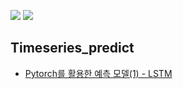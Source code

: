 <img src="https://img.shields.io/badge/Python-green?style=flat&logo=python&logoColor=3776AB"/> <img src="https://img.shields.io/badge/PyTorch-yellow?style=flat&logo=PyTorh&logoColor=EE4C2C"/>




**Timeseries_predict**
---
- [Pytorch를 활용한 예측 모델(1) - LSTM](https://github.com/717eunhye/Analysis-Modeling/blob/main/Timeseries_predict/Pytorch%EB%A5%BC%20%ED%99%9C%EC%9A%A9%ED%95%9C%20%EC%98%88%EC%B8%A1%20%EB%AA%A8%EB%8D%B8(1)%20-%20LSTM.ipynb)
